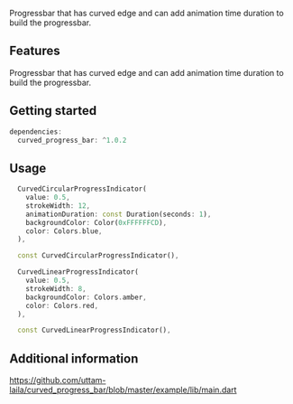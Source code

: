 Progressbar that has curved edge and can add animation time duration to build the progressbar.

## Features

Progressbar that has curved edge and can add animation time duration to build the progressbar.

## Getting started

```dart
dependencies:
  curved_progress_bar: ^1.0.2
```

## Usage


```dart
  CurvedCircularProgressIndicator(
    value: 0.5,
    strokeWidth: 12,
    animationDuration: const Duration(seconds: 1),
    backgroundColor: Color(0xFFFFFFCD),
    color: Colors.blue,
  ),
```

```dart
  const CurvedCircularProgressIndicator(),
```

```dart
  CurvedLinearProgressIndicator(
    value: 0.5,
    strokeWidth: 8,
    backgroundColor: Colors.amber,
    color: Colors.red,
  ),
```

```dart
  const CurvedLinearProgressIndicator(),
```

## Additional information


https://github.com/uttam-laila/curved_progress_bar/blob/master/example/lib/main.dart